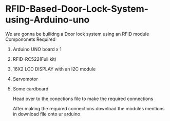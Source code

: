 # RFID-Based-Door-Lock-System-using-Arduino-uno
We are gonna be builidng a Door lock system using an RFID module 
Compononets Required 
1) Arduino UNO board x 1
2) RFID-RC522(Full kit)
3) 16X2 LCD DISPLAY with an I2C module 
4) Servomotor
5) Some cardboard

   Head over to the conections file to make the required connections

   After making the required connections download the modules mentions in download file onto ur arduino
   
